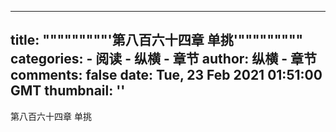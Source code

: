 
---
title: """""""""'第八百六十四章  单挑'"""""""""
categories: 
    - 阅读
    - 纵横 - 章节
author: 纵横 - 章节
comments: false
date: Tue, 23 Feb 2021 01:51:00 GMT
thumbnail: ''
---

<div>   
第八百六十四章  单挑  
</div>
            